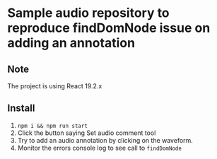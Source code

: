 # Sample audio repository to reproduce findDomNode issue on adding an annotation

## Note
The project is using React 19.2.x

## Install
1. `npm i && npm run start`
2. Click the button saying Set audio comment tool
3. Try to add an audio annotation by clicking on the waveform. 
4. Monitor the errors console log to see call to `findDomNode`
